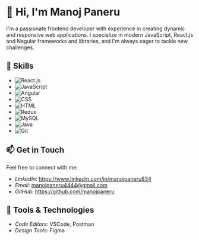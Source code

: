 # 👋 Hi, I'm Manoj Paneru

I'm a passionate frontend developer with experience in creating dynamic and responsive web applications. I specialize in modern JavaScript, React.js and Nagular frameworks and libraries, and I'm always eager to tackle new challenges.

## 🚀 Skills

- ![React.js](https://img.shields.io/badge/-React.js-61DAFB?style=flat&logo=react&logoColor=white)
- ![JavaScript](https://img.shields.io/badge/-JavaScript-F7DF1E?style=flat&logo=javascript&logoColor=black)
- ![Angular](https://img.shields.io/badge/-Angular-DD0031?style=flat&logo=angular&logoColor=white)
- ![CSS](https://img.shields.io/badge/-CSS-1572B6?style=flat&logo=css3&logoColor=white)
- ![HTML](https://img.shields.io/badge/-HTML-E34F26?style=flat&logo=html5&logoColor=white)
- ![Redux](https://img.shields.io/badge/-Redux-764ABC?style=flat&logo=redux&logoColor=white)
- ![MySQL](https://img.shields.io/badge/-MySQL-4479A1?style=flat&logo=mysql&logoColor=white)
- ![Java](https://img.shields.io/badge/-Java-007396?style=flat&logo=java&logoColor=white)
- ![Git](https://img.shields.io/badge/-Git-F05032?style=flat&logo=git&logoColor=white)

## 📫 Get in Touch

Feel free to connect with me:

- *LinkedIn*: https://www.linkedin.com/in/manojpaneru834
- *Email*: manojpaneru4444@gmail.com
- *GitHub*: https://github.com/manojpaneru

## 🔧 Tools & Technologies

- *Code Editors*: VSCode, Postman
- *Design Tools*: Figma
